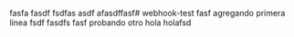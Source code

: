 fasfa fasdf fsdfas asdf afasdffasf# webhook-test
fasf agregando primera linea fsdf 
fasdfs
fasf
 probando otro hola holafsd
